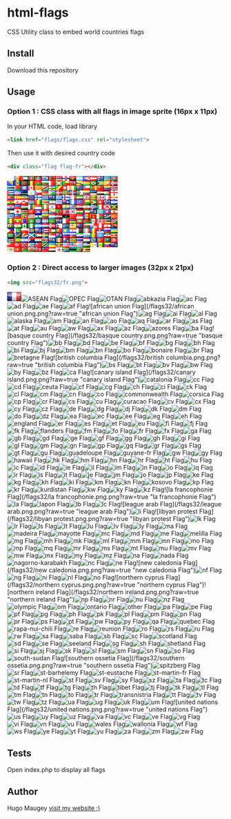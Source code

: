 # html-flags

CSS Utility class to embed world countries flags

## Install

Download this repository

## Usage

### Option 1 : CSS class with all flags in image sprite (16px x 11px)

In your HTML code, load library
```html
<link href="flags/flags.css" rel="stylesheet">
```
Then use it with desired country code 
```html
<div class="flag flag-fr"></div>
```
![World Flag Sprite](/flags/flags.png?raw=true "World Flag Sprite")

### Option 2 : Direct access to larger images (32px x 21px)
```html
<img src="flags32/fr.png">
```
![French Flag](/flags32/fr.png?raw=true "French Flag")![ASEAN Flag](/flags32/ASEAN.png.png?raw=true "ASEAN Flag")![OPEC Flag](/flags32/OPEC.png.png?raw=true "OPEC Flag")![OTAN Flag](/flags32/OTAN.png.png?raw=true "OTAN Flag")![abkazia Flag](/flags32/abkazia.png.png?raw=true "abkazia Flag")![ac Flag](/flags32/ac.png.png?raw=true "ac Flag")![ad Flag](/flags32/ad.png.png?raw=true "ad Flag")![ae Flag](/flags32/ae.png.png?raw=true "ae Flag")![af Flag](/flags32/af.png.png?raw=true "af Flag")![african union Flag](/flags32/african union.png.png?raw=true "african union Flag")![ag Flag](/flags32/ag.png.png?raw=true "ag Flag")![ai Flag](/flags32/ai.png.png?raw=true "ai Flag")![al Flag](/flags32/al.png.png?raw=true "al Flag")![alaska Flag](/flags32/alaska.png.png?raw=true "alaska Flag")![am Flag](/flags32/am.png.png?raw=true "am Flag")![an Flag](/flags32/an.png.png?raw=true "an Flag")![ao Flag](/flags32/ao.png.png?raw=true "ao Flag")![aq Flag](/flags32/aq.png.png?raw=true "aq Flag")![ar Flag](/flags32/ar.png.png?raw=true "ar Flag")![as Flag](/flags32/as.png.png?raw=true "as Flag")![at Flag](/flags32/at.png.png?raw=true "at Flag")![au Flag](/flags32/au.png.png?raw=true "au Flag")![aw Flag](/flags32/aw.png.png?raw=true "aw Flag")![ax Flag](/flags32/ax.png.png?raw=true "ax Flag")![az Flag](/flags32/az.png.png?raw=true "az Flag")![azores Flag](/flags32/azores.png.png?raw=true "azores Flag")![ba Flag](/flags32/ba.png.png?raw=true "ba Flag")![basque country Flag](/flags32/basque country.png.png?raw=true "basque country Flag")![bb Flag](/flags32/bb.png.png?raw=true "bb Flag")![bd Flag](/flags32/bd.png.png?raw=true "bd Flag")![be Flag](/flags32/be.png.png?raw=true "be Flag")![bf Flag](/flags32/bf.png.png?raw=true "bf Flag")![bg Flag](/flags32/bg.png.png?raw=true "bg Flag")![bh Flag](/flags32/bh.png.png?raw=true "bh Flag")![bi Flag](/flags32/bi.png.png?raw=true "bi Flag")![bj Flag](/flags32/bj.png.png?raw=true "bj Flag")![bm Flag](/flags32/bm.png.png?raw=true "bm Flag")![bn Flag](/flags32/bn.png.png?raw=true "bn Flag")![bo Flag](/flags32/bo.png.png?raw=true "bo Flag")![bonaire Flag](/flags32/bonaire.png.png?raw=true "bonaire Flag")![br Flag](/flags32/br.png.png?raw=true "br Flag")![bretagne Flag](/flags32/bretagne.png.png?raw=true "bretagne Flag")![british columbia Flag](/flags32/british columbia.png.png?raw=true "british columbia Flag")![bs Flag](/flags32/bs.png.png?raw=true "bs Flag")![bt Flag](/flags32/bt.png.png?raw=true "bt Flag")![bv Flag](/flags32/bv.png.png?raw=true "bv Flag")![bw Flag](/flags32/bw.png.png?raw=true "bw Flag")![by Flag](/flags32/by.png.png?raw=true "by Flag")![bz Flag](/flags32/bz.png.png?raw=true "bz Flag")![ca Flag](/flags32/ca.png.png?raw=true "ca Flag")![canary island Flag](/flags32/canary island.png.png?raw=true "canary island Flag")![catalonia Flag](/flags32/catalonia.png.png?raw=true "catalonia Flag")![cc Flag](/flags32/cc.png.png?raw=true "cc Flag")![cd Flag](/flags32/cd.png.png?raw=true "cd Flag")![ceuta Flag](/flags32/ceuta.png.png?raw=true "ceuta Flag")![cf Flag](/flags32/cf.png.png?raw=true "cf Flag")![cg Flag](/flags32/cg.png.png?raw=true "cg Flag")![ch Flag](/flags32/ch.png.png?raw=true "ch Flag")![ci Flag](/flags32/ci.png.png?raw=true "ci Flag")![ck Flag](/flags32/ck.png.png?raw=true "ck Flag")![cl Flag](/flags32/cl.png.png?raw=true "cl Flag")![cm Flag](/flags32/cm.png.png?raw=true "cm Flag")![cn Flag](/flags32/cn.png.png?raw=true "cn Flag")![co Flag](/flags32/co.png.png?raw=true "co Flag")![commonwealth Flag](/flags32/commonwealth.png.png?raw=true "commonwealth Flag")![corsica Flag](/flags32/corsica.png.png?raw=true "corsica Flag")![cp Flag](/flags32/cp.png.png?raw=true "cp Flag")![cr Flag](/flags32/cr.png.png?raw=true "cr Flag")![cs Flag](/flags32/cs.png.png?raw=true "cs Flag")![cu Flag](/flags32/cu.png.png?raw=true "cu Flag")![curacao Flag](/flags32/curacao.png.png?raw=true "curacao Flag")![cv Flag](/flags32/cv.png.png?raw=true "cv Flag")![cx Flag](/flags32/cx.png.png?raw=true "cx Flag")![cy Flag](/flags32/cy.png.png?raw=true "cy Flag")![cz Flag](/flags32/cz.png.png?raw=true "cz Flag")![de Flag](/flags32/de.png.png?raw=true "de Flag")![dg Flag](/flags32/dg.png.png?raw=true "dg Flag")![dj Flag](/flags32/dj.png.png?raw=true "dj Flag")![dk Flag](/flags32/dk.png.png?raw=true "dk Flag")![dm Flag](/flags32/dm.png.png?raw=true "dm Flag")![do Flag](/flags32/do.png.png?raw=true "do Flag")![dz Flag](/flags32/dz.png.png?raw=true "dz Flag")![ea Flag](/flags32/ea.png.png?raw=true "ea Flag")![ec Flag](/flags32/ec.png.png?raw=true "ec Flag")![ee Flag](/flags32/ee.png.png?raw=true "ee Flag")![eg Flag](/flags32/eg.png.png?raw=true "eg Flag")![eh Flag](/flags32/eh.png.png?raw=true "eh Flag")![england Flag](/flags32/england.png.png?raw=true "england Flag")![er Flag](/flags32/er.png.png?raw=true "er Flag")![es Flag](/flags32/es.png.png?raw=true "es Flag")![et Flag](/flags32/et.png.png?raw=true "et Flag")![eu Flag](/flags32/eu.png.png?raw=true "eu Flag")![fi Flag](/flags32/fi.png.png?raw=true "fi Flag")![fj Flag](/flags32/fj.png.png?raw=true "fj Flag")![fk Flag](/flags32/fk.png.png?raw=true "fk Flag")![flanders Flag](/flags32/flanders.png.png?raw=true "flanders Flag")![fm Flag](/flags32/fm.png.png?raw=true "fm Flag")![fo Flag](/flags32/fo.png.png?raw=true "fo Flag")![fr Flag](/flags32/fr.png.png?raw=true "fr Flag")![fx Flag](/flags32/fx.png.png?raw=true "fx Flag")![ga Flag](/flags32/ga.png.png?raw=true "ga Flag")![gb Flag](/flags32/gb.png.png?raw=true "gb Flag")![gd Flag](/flags32/gd.png.png?raw=true "gd Flag")![ge Flag](/flags32/ge.png.png?raw=true "ge Flag")![gf Flag](/flags32/gf.png.png?raw=true "gf Flag")![gg Flag](/flags32/gg.png.png?raw=true "gg Flag")![gh Flag](/flags32/gh.png.png?raw=true "gh Flag")![gi Flag](/flags32/gi.png.png?raw=true "gi Flag")![gl Flag](/flags32/gl.png.png?raw=true "gl Flag")![gm Flag](/flags32/gm.png.png?raw=true "gm Flag")![gn Flag](/flags32/gn.png.png?raw=true "gn Flag")![gp Flag](/flags32/gp.png.png?raw=true "gp Flag")![gq Flag](/flags32/gq.png.png?raw=true "gq Flag")![gr Flag](/flags32/gr.png.png?raw=true "gr Flag")![gs Flag](/flags32/gs.png.png?raw=true "gs Flag")![gt Flag](/flags32/gt.png.png?raw=true "gt Flag")![gu Flag](/flags32/gu.png.png?raw=true "gu Flag")![guadeloupe Flag](/flags32/guadeloupe.png.png?raw=true "guadeloupe Flag")![guyane-fr Flag](/flags32/guyane-fr.png.png?raw=true "guyane-fr Flag")![gw Flag](/flags32/gw.png.png?raw=true "gw Flag")![gy Flag](/flags32/gy.png.png?raw=true "gy Flag")![hawaii Flag](/flags32/hawaii.png.png?raw=true "hawaii Flag")![hk Flag](/flags32/hk.png.png?raw=true "hk Flag")![hm Flag](/flags32/hm.png.png?raw=true "hm Flag")![hn Flag](/flags32/hn.png.png?raw=true "hn Flag")![hr Flag](/flags32/hr.png.png?raw=true "hr Flag")![ht Flag](/flags32/ht.png.png?raw=true "ht Flag")![hu Flag](/flags32/hu.png.png?raw=true "hu Flag")![ic Flag](/flags32/ic.png.png?raw=true "ic Flag")![id Flag](/flags32/id.png.png?raw=true "id Flag")![ie Flag](/flags32/ie.png.png?raw=true "ie Flag")![il Flag](/flags32/il.png.png?raw=true "il Flag")![im Flag](/flags32/im.png.png?raw=true "im Flag")![in Flag](/flags32/in.png.png?raw=true "in Flag")![io Flag](/flags32/io.png.png?raw=true "io Flag")![iq Flag](/flags32/iq.png.png?raw=true "iq Flag")![ir Flag](/flags32/ir.png.png?raw=true "ir Flag")![is Flag](/flags32/is.png.png?raw=true "is Flag")![it Flag](/flags32/it.png.png?raw=true "it Flag")![je Flag](/flags32/je.png.png?raw=true "je Flag")![jm Flag](/flags32/jm.png.png?raw=true "jm Flag")![jo Flag](/flags32/jo.png.png?raw=true "jo Flag")![jp Flag](/flags32/jp.png.png?raw=true "jp Flag")![ke Flag](/flags32/ke.png.png?raw=true "ke Flag")![kg Flag](/flags32/kg.png.png?raw=true "kg Flag")![kh Flag](/flags32/kh.png.png?raw=true "kh Flag")![ki Flag](/flags32/ki.png.png?raw=true "ki Flag")![km Flag](/flags32/km.png.png?raw=true "km Flag")![kn Flag](/flags32/kn.png.png?raw=true "kn Flag")![kosovo Flag](/flags32/kosovo.png.png?raw=true "kosovo Flag")![kp Flag](/flags32/kp.png.png?raw=true "kp Flag")![kr Flag](/flags32/kr.png.png?raw=true "kr Flag")![kurdistan Flag](/flags32/kurdistan.png.png?raw=true "kurdistan Flag")![kw Flag](/flags32/kw.png.png?raw=true "kw Flag")![ky Flag](/flags32/ky.png.png?raw=true "ky Flag")![kz Flag](/flags32/kz.png.png?raw=true "kz Flag")![la francophonie Flag](/flags32/la francophonie.png.png?raw=true "la francophonie Flag")![la Flag](/flags32/la.png.png?raw=true "la Flag")![lapon Flag](/flags32/lapon.png.png?raw=true "lapon Flag")![lb Flag](/flags32/lb.png.png?raw=true "lb Flag")![lc Flag](/flags32/lc.png.png?raw=true "lc Flag")![league arab Flag](/flags32/league arab.png.png?raw=true "league arab Flag")![li Flag](/flags32/li.png.png?raw=true "li Flag")![libyan protest Flag](/flags32/libyan protest.png.png?raw=true "libyan protest Flag")![lk Flag](/flags32/lk.png.png?raw=true "lk Flag")![lr Flag](/flags32/lr.png.png?raw=true "lr Flag")![ls Flag](/flags32/ls.png.png?raw=true "ls Flag")![lt Flag](/flags32/lt.png.png?raw=true "lt Flag")![lu Flag](/flags32/lu.png.png?raw=true "lu Flag")![lv Flag](/flags32/lv.png.png?raw=true "lv Flag")![ly Flag](/flags32/ly.png.png?raw=true "ly Flag")![ma Flag](/flags32/ma.png.png?raw=true "ma Flag")![madeira Flag](/flags32/madeira.png.png?raw=true "madeira Flag")![mayotte Flag](/flags32/mayotte.png.png?raw=true "mayotte Flag")![mc Flag](/flags32/mc.png.png?raw=true "mc Flag")![md Flag](/flags32/md.png.png?raw=true "md Flag")![me Flag](/flags32/me.png.png?raw=true "me Flag")![melilla Flag](/flags32/melilla.png.png?raw=true "melilla Flag")![mg Flag](/flags32/mg.png.png?raw=true "mg Flag")![mh Flag](/flags32/mh.png.png?raw=true "mh Flag")![mk Flag](/flags32/mk.png.png?raw=true "mk Flag")![ml Flag](/flags32/ml.png.png?raw=true "ml Flag")![mm Flag](/flags32/mm.png.png?raw=true "mm Flag")![mn Flag](/flags32/mn.png.png?raw=true "mn Flag")![mo Flag](/flags32/mo.png.png?raw=true "mo Flag")![mp Flag](/flags32/mp.png.png?raw=true "mp Flag")![mq Flag](/flags32/mq.png.png?raw=true "mq Flag")![mr Flag](/flags32/mr.png.png?raw=true "mr Flag")![ms Flag](/flags32/ms.png.png?raw=true "ms Flag")![mt Flag](/flags32/mt.png.png?raw=true "mt Flag")![mu Flag](/flags32/mu.png.png?raw=true "mu Flag")![mv Flag](/flags32/mv.png.png?raw=true "mv Flag")![mw Flag](/flags32/mw.png.png?raw=true "mw Flag")![mx Flag](/flags32/mx.png.png?raw=true "mx Flag")![my Flag](/flags32/my.png.png?raw=true "my Flag")![mz Flag](/flags32/mz.png.png?raw=true "mz Flag")![na Flag](/flags32/na.png.png?raw=true "na Flag")![nada Flag](/flags32/nada.png.png?raw=true "nada Flag")![nagorno-karabakh Flag](/flags32/nagorno-karabakh.png.png?raw=true "nagorno-karabakh Flag")![nc Flag](/flags32/nc.png.png?raw=true "nc Flag")![ne Flag](/flags32/ne.png.png?raw=true "ne Flag")![new caledonia Flag](/flags32/new caledonia.png.png?raw=true "new caledonia Flag")![nf Flag](/flags32/nf.png.png?raw=true "nf Flag")![ng Flag](/flags32/ng.png.png?raw=true "ng Flag")![ni Flag](/flags32/ni.png.png?raw=true "ni Flag")![nl Flag](/flags32/nl.png.png?raw=true "nl Flag")![no Flag](/flags32/no.png.png?raw=true "no Flag")![northern cyprus Flag](/flags32/northern cyprus.png.png?raw=true "northern cyprus Flag")![northern ireland Flag](/flags32/northern ireland.png.png?raw=true "northern ireland Flag")![np Flag](/flags32/np.png.png?raw=true "np Flag")![nr Flag](/flags32/nr.png.png?raw=true "nr Flag")![nu Flag](/flags32/nu.png.png?raw=true "nu Flag")![nz Flag](/flags32/nz.png.png?raw=true "nz Flag")![olympic Flag](/flags32/olympic.png.png?raw=true "olympic Flag")![om Flag](/flags32/om.png.png?raw=true "om Flag")![ontario Flag](/flags32/ontario.png.png?raw=true "ontario Flag")![other Flag](/flags32/other.png.png?raw=true "other Flag")![pa Flag](/flags32/pa.png.png?raw=true "pa Flag")![pe Flag](/flags32/pe.png.png?raw=true "pe Flag")![pf Flag](/flags32/pf.png.png?raw=true "pf Flag")![pg Flag](/flags32/pg.png.png?raw=true "pg Flag")![ph Flag](/flags32/ph.png.png?raw=true "ph Flag")![pk Flag](/flags32/pk.png.png?raw=true "pk Flag")![pl Flag](/flags32/pl.png.png?raw=true "pl Flag")![pm Flag](/flags32/pm.png.png?raw=true "pm Flag")![pn Flag](/flags32/pn.png.png?raw=true "pn Flag")![pr Flag](/flags32/pr.png.png?raw=true "pr Flag")![ps Flag](/flags32/ps.png.png?raw=true "ps Flag")![pt Flag](/flags32/pt.png.png?raw=true "pt Flag")![pw Flag](/flags32/pw.png.png?raw=true "pw Flag")![py Flag](/flags32/py.png.png?raw=true "py Flag")![qa Flag](/flags32/qa.png.png?raw=true "qa Flag")![quebec Flag](/flags32/quebec.png.png?raw=true "quebec Flag")![rapa-nui-chili Flag](/flags32/rapa-nui-chili.png.png?raw=true "rapa-nui-chili Flag")![re Flag](/flags32/re.png.png?raw=true "re Flag")![reunion Flag](/flags32/reunion.png.png?raw=true "reunion Flag")![ro Flag](/flags32/ro.png.png?raw=true "ro Flag")![rs Flag](/flags32/rs.png.png?raw=true "rs Flag")![ru Flag](/flags32/ru.png.png?raw=true "ru Flag")![rw Flag](/flags32/rw.png.png?raw=true "rw Flag")![sa Flag](/flags32/sa.png.png?raw=true "sa Flag")![saba Flag](/flags32/saba.png.png?raw=true "saba Flag")![sb Flag](/flags32/sb.png.png?raw=true "sb Flag")![sc Flag](/flags32/sc.png.png?raw=true "sc Flag")![scotland Flag](/flags32/scotland.png.png?raw=true "scotland Flag")![sd Flag](/flags32/sd.png.png?raw=true "sd Flag")![se Flag](/flags32/se.png.png?raw=true "se Flag")![seeland Flag](/flags32/seeland.png.png?raw=true "seeland Flag")![sg Flag](/flags32/sg.png.png?raw=true "sg Flag")![sh Flag](/flags32/sh.png.png?raw=true "sh Flag")![shetland Flag](/flags32/shetland.png.png?raw=true "shetland Flag")![si Flag](/flags32/si.png.png?raw=true "si Flag")![sj Flag](/flags32/sj.png.png?raw=true "sj Flag")![sk Flag](/flags32/sk.png.png?raw=true "sk Flag")![sl Flag](/flags32/sl.png.png?raw=true "sl Flag")![sm Flag](/flags32/sm.png.png?raw=true "sm Flag")![sn Flag](/flags32/sn.png.png?raw=true "sn Flag")![so Flag](/flags32/so.png.png?raw=true "so Flag")![south-sudan Flag](/flags32/south-sudan.png.png?raw=true "south-sudan Flag")![southern ossetia Flag](/flags32/southern ossetia.png.png?raw=true "southern ossetia Flag")![spitzberg Flag](/flags32/spitzberg.png.png?raw=true "spitzberg Flag")![sr Flag](/flags32/sr.png.png?raw=true "sr Flag")![st-barhelemy Flag](/flags32/st-barhelemy.png.png?raw=true "st-barhelemy Flag")![st-eustache Flag](/flags32/st-eustache.png.png?raw=true "st-eustache Flag")![st-martin-fr Flag](/flags32/st-martin-fr.png.png?raw=true "st-martin-fr Flag")![st-martin-nl Flag](/flags32/st-martin-nl.png.png?raw=true "st-martin-nl Flag")![st Flag](/flags32/st.png.png?raw=true "st Flag")![sv Flag](/flags32/sv.png.png?raw=true "sv Flag")![sy Flag](/flags32/sy.png.png?raw=true "sy Flag")![sz Flag](/flags32/sz.png.png?raw=true "sz Flag")![ta Flag](/flags32/ta.png.png?raw=true "ta Flag")![tc Flag](/flags32/tc.png.png?raw=true "tc Flag")![td Flag](/flags32/td.png.png?raw=true "td Flag")![tf Flag](/flags32/tf.png.png?raw=true "tf Flag")![tg Flag](/flags32/tg.png.png?raw=true "tg Flag")![th Flag](/flags32/th.png.png?raw=true "th Flag")![tibet Flag](/flags32/tibet.png.png?raw=true "tibet Flag")![tj Flag](/flags32/tj.png.png?raw=true "tj Flag")![tk Flag](/flags32/tk.png.png?raw=true "tk Flag")![tl Flag](/flags32/tl.png.png?raw=true "tl Flag")![tm Flag](/flags32/tm.png.png?raw=true "tm Flag")![tn Flag](/flags32/tn.png.png?raw=true "tn Flag")![to Flag](/flags32/to.png.png?raw=true "to Flag")![tr Flag](/flags32/tr.png.png?raw=true "tr Flag")![transnistria Flag](/flags32/transnistria.png.png?raw=true "transnistria Flag")![tt Flag](/flags32/tt.png.png?raw=true "tt Flag")![tv Flag](/flags32/tv.png.png?raw=true "tv Flag")![tw Flag](/flags32/tw.png.png?raw=true "tw Flag")![tz Flag](/flags32/tz.png.png?raw=true "tz Flag")![ua Flag](/flags32/ua.png.png?raw=true "ua Flag")![ug Flag](/flags32/ug.png.png?raw=true "ug Flag")![uk Flag](/flags32/uk.png.png?raw=true "uk Flag")![um Flag](/flags32/um.png.png?raw=true "um Flag")![united nations Flag](/flags32/united nations.png.png?raw=true "united nations Flag")![us Flag](/flags32/us.png.png?raw=true "us Flag")![uy Flag](/flags32/uy.png.png?raw=true "uy Flag")![uz Flag](/flags32/uz.png.png?raw=true "uz Flag")![va Flag](/flags32/va.png.png?raw=true "va Flag")![vc Flag](/flags32/vc.png.png?raw=true "vc Flag")![ve Flag](/flags32/ve.png.png?raw=true "ve Flag")![vg Flag](/flags32/vg.png.png?raw=true "vg Flag")![vi Flag](/flags32/vi.png.png?raw=true "vi Flag")![vn Flag](/flags32/vn.png.png?raw=true "vn Flag")![vu Flag](/flags32/vu.png.png?raw=true "vu Flag")![wales Flag](/flags32/wales.png.png?raw=true "wales Flag")![wallonia Flag](/flags32/wallonia.png.png?raw=true "wallonia Flag")![wf Flag](/flags32/wf.png.png?raw=true "wf Flag")![ws Flag](/flags32/ws.png.png?raw=true "ws Flag")![ye Flag](/flags32/ye.png.png?raw=true "ye Flag")![yt Flag](/flags32/yt.png.png?raw=true "yt Flag")![yu Flag](/flags32/yu.png.png?raw=true "yu Flag")![za Flag](/flags32/za.png.png?raw=true "za Flag")![zm Flag](/flags32/zm.png.png?raw=true "zm Flag")![zw Flag](/flags32/zw.png.png?raw=true "zw Flag") 

## Tests

Open index.php to display all flags

## Author

Hugo Maugey [visit my website ;)](https://hugo.maugey.fr)